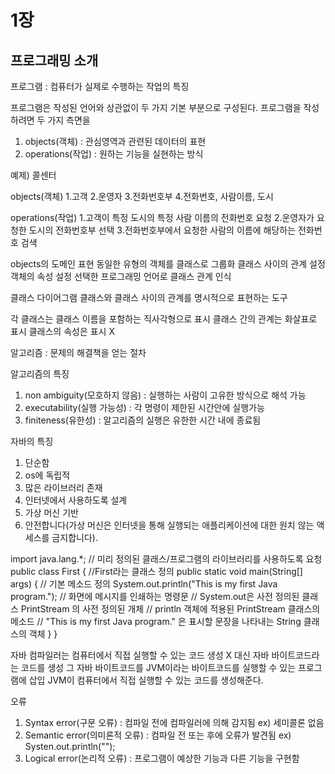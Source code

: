 # 1장

## 프로그래밍 소개

프로그램 : 컴퓨터가 실제로 수행하는 작업의 특징

프로그램은 작성된 언어와 상관없이 두 가지 기본 부분으로 구성된다.
프로그램을 작성하려면 두 가지 측면을 

1. objects(객체) : 관심영역과 관련된 데이터의 표현
2. operations(작업) : 원하는 기능을 실현하는 방식


예제) 콜센터

objects(객체)
1.고객
2.운영자
3.전화번호부
4.전화번호, 사람이름, 도시

operations(작업)
1.고객이 특정 도시의 특정 사람 이름의 전화번호 요청
2.운영자가 요청한 도시의 전화번호부 선택
3.전화번호부에서 요청한 사람의 이름에 해당하는 전화번호 검색


objects의 도메인 표현
동일한 유형의 객체를 클래스로 그룹화
클래스 사이의 관계 설정
객체의 속성 설정
선택한 프로그래밍 언어로 클래스 관계 인식

클래스 다이어그램
클래스와 클래스 사이의 관계를 명시적으로 표현하는 도구

각 클래스는 클래스 이름을 포함하는 직사각형으로 표시
클래스 간의 관계는 화살표로 표시
클래스의 속성은 표시 X

알고리즘 : 문제의 해결책을 얻는 절차

알고리즘의 특징
1. non ambiguity(모호하지 않음) : 실행하는 사람이 고유한 방식으로 해석 가능
2. executability(실행 가능성) : 각 명령이 제한된 시간안에 실행가능
3. finiteness(유한성) : 알고리즘의 실행은 유한한 시간 내에 종료됨


자바의 특징
1. 단순함
2. os에 독립적
3. 많은 라이브러리 존재
4. 인터넷에서 사용하도록 설계
5. 가상 머신 기반
5. 안전합니다(가상 머신은 인터넷을 통해 실행되는 애플리케이션에 대한 원치 않는 액세스를 금지합니다).


import java.lang.*; // 미리 정의된 클래스/프로그램의 라이브러리를 사용하도록 요청
public class First {  //First라는 클래스 정의
    public static void main(String[] args) {  // 기본 메소드 정의
        System.out.println("This is my first Java program."); // 화면에 메시지를 인쇄하는 명령문
                                                              // System.out은 사전 정의된 클래스 PrintStream 의 사전 정의된 개체
                                                              // println 객체에 적용된 PrintStream 클래스의 메소드
                                                              // "This is my first Java program." 은 표시할 문장을 나타내는 String 클래스의 객체
    }
}


자바 컴파일러는 컴퓨터에서 직접 실행할 수 있는 코드 생성 X
대신 자바 바이트코드라는 코드를 생성
그 자바 바이트코드를 JVM이라는 바이트코드를 실행할 수 있는 프로그램에 삽입
JVM이 컴퓨터에서 직접 실행할 수 있는 코드를 생성해준다.

오류
1. Syntax error(구문 오류) : 컴파일 전에 컴파일러에 의해 감지됨
                            ex) 세미콜론 없음
2. Semantic error(의미론적 오류) : 컴파일 전 또는 후에 오류가 발견됨
                            ex) Systen.out.println("");
3. Logical error(논리적 오류) : 프로그램이 예상한 기능과 다른 기능을 구현함







